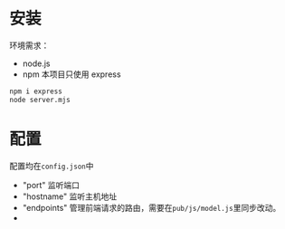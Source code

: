 # 安装
环境需求：
 - node.js
 - npm
本项目只使用 express
```bash
npm i express
node server.mjs
```

# 配置
配置均在`config.json`中
 - "port" 监听端口
 - "hostname" 监听主机地址
 - "endpoints" 管理前端请求的路由，需要在`pub/js/model.js`里同步改动。
 - 